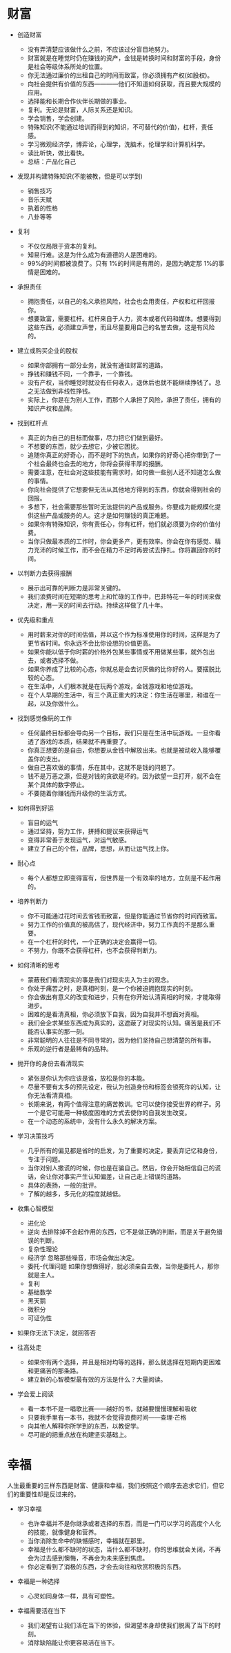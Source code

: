 # 财富

- 创造财富

  - 没有弄清楚应该做什么之前，不应该过分盲目地努力。
  - 财富就是在睡觉时仍在赚钱的资产，金钱是转换时间和财富的手段，身份是社会等级体系所处的位置。
  - 你无法通过廉价的出租自己的时间而致富，你必须拥有产权(如股权)。
  - 向社会提供有价值的东西————他们不知道如何获取，而且要大规模的应用。
  - 选择能和长期合作伙伴长期做的事业。
  - 复利。无论是财富，人际关系还是知识。
  - 学会销售，学会创建。
  - 特殊知识(不能通过培训而得到的知识，不可替代的价值)，杠杆，责任感。
  - 学习微观经济学，博弈论，心理学，洗脑术，伦理学和计算机科学。
  - 读比听快，做比看快。
  - 总结：产品化自己

- 发现并构建特殊知识(不能被教，但是可以学到)

  - 销售技巧
  - 音乐天赋
  - 执着的性格
  - 八卦等等

- 复利

  - 不仅仅局限于资本的复利。
  - 知易行难。这是为什么成为有道德的人是困难的。
  - 99%的时间都被浪费了。只有 1%的时间是有用的，是因为确定那 1%的事情是困难的。

- 承担责任

  - 拥抱责任，以自己的名义承担风险，社会也会用责任，产权和杠杆回报你。
  - 想要致富，需要杠杆。杠杆来自于人力，资本或者代码和媒体。想要得到这些东西，必须建立声誉，而且尽量要用自己的名誉去做，这是有风险的。

- 建立或购买企业的股权

  - 如果你部拥有一部分业务，就没有通往财富的道路。
  - 挣钱和赚钱不同，一个靠手，一个靠钱。
  - 没有产权，当你睡觉时就没有任何收入，退休后也就不能继续挣钱了。总之无法做到非线性挣钱。
  - 实际上，你是在为别人工作，而那个人承担了风险，承担了责任，拥有的知识产权和品牌。

- 找到杠杆点

  - 真正的为自己的目标而做事，尽力把它们做到最好。
  - 不想要的东西，就少去想它，少被它困扰。
  - 追随你真正的好奇心，而不是时下的热点，如果你的好奇心把你带到了一个社会最终也会去的地方，你将会获得丰厚的报酬。
  - 需要注意，在社会对这些技能有需求时，如何做一些别人还不知道怎么做的事情。
  - 你向社会提供了它想要但无法从其他地方得到的东西，你就会得到社会的回报。
  - 多想下，社会需要那些暂时无法提供的产品或服务。你要成为能规模化提供这些产品或服务的人。这才是如何赚钱的真正难题。
  - 如果你有特殊知识，你有责任心，你有杠杆，他们就必须要为你的价值付费。
  - 当你只做最本质的工作时，你会更多产，更有效率。你会在你有感觉、精力充沛的时候工作，而不会在精力不足时再尝试去挣扎。你将赢回你的时间。

- 以判断力去获得报酬

  - 展示出可靠的判断力是非常关键的。
  - 我们浪费时间在短期的思考上和忙碌的工作中，巴菲特花一年的时间来做决定，用一天的时间去行动。持续这样做了几十年。

- 优先级和重点

  - 用时薪来对你的时间估值，并以这个作为标准使用你的时间，这样是为了更节省时间。你永远不会比你设想的价值更高。
  - 如果你能以低于你时薪的价格外包某些事情或不用做某些事，就外包出去，或者选择不做。
  - 如果你养成了比较的心态，你就总是会去讨厌做的比你好的人。要摆脱比较的心态。
  - 在生活中，人们根本就是在玩两个游戏，金钱游戏和地位游戏。
  - 在个人早期的生活中，有三个真正重大的决定：你生活在哪里，和谁在一起，以及你做什么。

- 找到感觉像玩的工作

  - 任何最终目标都会导向另一个目标，我们只是在生活中玩游戏。一旦你看透了游戏的本质，结果就不再重要了。
  - 你真正想要的是自由，你想要从金钱中解放出来。也就是被动收入能够覆盖你的支出。
  - 做自己喜欢做的事情，乐在其中，这就不是钱的问题了。
  - 钱不是万恶之源，但是对钱的贪欲是坏的。因为欲望一旦打开，就不会在某个具体的数字停止。
  - 不要随着你赚钱而升级你的生活方式。

- 如何得到好运

  - 盲目的运气
  - 通过坚持，努力工作，拼搏和提议来获得运气
  - 变得非常善于发现运气，对运气敏感。
  - 建立了自己的个性，品牌，思想，从而让运气找上你。

- 耐心点

  - 每个人都想立即变得富有，但世界是一个有效率的地方，立刻是不起作用的。

- 培养判断力

  - 你不可能通过花时间去省钱而致富，但是你能通过节省你的时间而致富。
  - 努力工作的价值真的被高估了，现代经济中，努力工作真的不是那么重要。
  - 在一个杠杆的时代，一个正确的决定会赢得一切。
  - 不努力，你既不会获得杠杆，也不会获得判断力。

- 如何清晰的思考

  - 蒙蔽我们看清现实的事是我们对现实先入为主的观念。
  - 你处于痛苦之时，是真相时刻，是一个你被迫拥抱现实的时刻。
  - 你会做出有意义的改变和进步，只有在你开始认清真相的时候，才能取得进步。
  - 困难的是看清真相，你必须放下自我，因为自我并不想面对真相。
  - 我们会企求某些东西成为真实的，这遮蔽了对现实的认知。痛苦是我们不能否认事实的那一刻。
  - 非常聪明的人往往是不同寻常的，因为他们坚持自己想清楚的所有事。
  - 乐观的逆行者是最稀有的品种。

- 抛开你的身份去看清现实

  - 紧张是你认为你应该是谁，放松是你的本能。
  - 尽量不要有太多的预先设定，我认为创造身份和标签会锁死你的认知，让你无法看清真相。
  - 长期来说，有两个值得注意的痛苦教训。它可以使你接受世界的样子。另一个是它可能用一种极度困难的方式去使你的自我发生改变。
  - 在一个动态的系统中，没有什么永久的解决方案。

- 学习决策技巧

  - 几乎所有的偏见都是省时的启发，为了重要的决定，要丢弃记忆和身份，专注于问题。
  - 当你对别人撒谎的时候，你也是在骗自己。然后，你会开始相信自己的谎话，会让你对事实产生认知偏差，让自己走上错误的道路。
  - 具体的表扬，一般的批评。
  - 了解的越多，多元化的程度就越低。

- 收集心智模型

  - 进化论
  - 逆向 去排除掉不会起作用的东西，它不是做正确的判断，而是关于避免错误的判断。
  - 复杂性理论
  - 经济学 忽略那些噪音，市场会做出决定。
  - 委托-代理问题 如果你想做得好，就必须亲自去做，当你是委托人，那你就是主人。
  - 复利
  - 基础数学
  - 黑天鹅
  - 微积分
  - 可证伪性

- 如果你无法下决定，就回答否

- 往高处走

  - 如果你有两个选择，并且是相对均等的选择，那么就选择在短期内更困难和更痛苦的那条路。
  - 建立新的心智模型最有效的方法是什么？大量阅读。

- 学会爱上阅读

  - 看一本书不是一唱歌比赛——越好的书，就越要慢慢理解和吸收
  - 只要我手里有一本书，我就不会觉得浪费时间——查理·芒格
  - 向其他人解释你所学到的东西，以教促学。
  - 尽可能的把重点放在构建坚实基础上。

# 幸福

人生最重要的三样东西是财富、健康和幸福，我们按照这个顺序去追求它们，但它们的重要性却是反过来的。

- 学习幸福

  - 也许幸福并不是你继承或者选择的东西，而是一门可以学习的高度个人化的技能，就像健身和营养。
  - 当你消除生命中的缺憾感时，幸福就在那里。
  - 幸福是什么都不缺时的状态，当什么都不缺时，你的思维就会关闭，不再会为过去感到懊悔，不再会为未来感到焦虑。
  - 你必定看到了消极的东西，才会去向往和欣赏积极的东西。

- 幸福是一种选择

  - 心灵如同身体一样，具有可塑性。

- 幸福需要活在当下
  - 我们渴望有让我们活在当下的体验，但渴望本身却使我们脱离了当下的时刻。
  - 消除缺陷能让你更容易活在当下。
